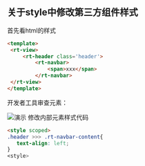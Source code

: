 ## 关于style中修改第三方组件样式

首先看html的样式
```html
<template>
 <rt-view>
     <rt-header class='header'>
         <rt-navbar>
             <span>xxx</span>
         </rt-navbar>
 </rt-view>
</template>
```
开发者工具审查元素：

![演示](https://raw.githubusercontent.com/Michelle111111/makedown-images/master/img/scoped.png?token=AkxR00_bJNpIt6-8oVq168zy4wGVhQT3ks5cR8t0wA%3D%3D)
修改内部元素样式代码
```html
<style scoped>
.header >>> .rt-navbar-content{
   text-align: left;
}
<style>
```

